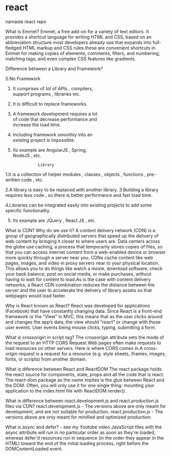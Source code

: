 # react
namaste react repo

What is Emmet?
Emmet, a free add-on for a variety of text editors. It provides a shortcut language for writing HTML and CSS, based on an abbreviation structure most developers 
already use that expands into full-fledged HTML markup and CSS rules.these are convenient shortcuts in Emmet for making copies of elements; comments, filters, 
and numbering; matching tags; and even complex CSS features like gradients. 

Difference between a Library and Framework?

S.No	            Framework    

1.	It comprises of lot of APIs , compilers,        
      support programs , libraries etc.             
2.	It is difficult to replace frameworks.	    
3.	A framework development requires a lot              
      of code that decrease performance and         
      increase the load time.	                  
4.	Including framework smoothly into an           
      existing project is impossible.	      
5.	Its example are AngularJS , Spring,           
      NodeJS , etc.	                        

                   Library
                   
1.It is a collection of helper modules , classes , objects , functions , pre-written code , etc.   
                   
2.A library is easy to be replaced with another library.
3.Building a library requires less code , so there is better performance and fast load time.
      	                  
4.Libraries can be integrated easily into existing projects to add some specific functionality. 
      	      
5. Its example are JQuery , React JS , etc. 
      	                        
What is CDN? Why do we use it?
A content delivery network (CDN) is a group of geographically distributed servers that speed up the delivery of web content by bringing it closer to where users are. 
Data centers across the globe use caching, a process that temporarily stores copies of files, so that you can access internet content from a web-enabled device or 
browser more quickly through a server near you. CDNs cache content like web pages, images, and video in proxy servers near to your physical location. This allows you to 
do things like watch a movie, download software, check your bank balance, post on social media, or make purchases, without having to wait for content to load.As is the 
case with content delivery networks, a React CDN combination reduces the distance between the server and the user to accelerate the delivery of library assets so that 
webpages would load faster.

Why is React known as React?
React was developed for applications (Facebook) that have constantly changing data. Since React is a front-end framework or the “View” in MVC, this means that as the 
user clicks around and changes the app’s data, the view should “react” or change with those user events. User events being mouse clicks, typing, submitting a form.

What is crossorigin in script tag?
The crossorigin attribute sets the mode of the request to an HTTP CORS Request.Web pages often make requests to load resources on other servers. Here is where CORS 
comes in.A cross-origin request is a request for a resource (e.g. style sheets, iframes, images, fonts, or scripts) from another domain.

What is diference between React and ReactDOM
The react package holds the react source for components, state, props and all the code that is react.
The react-dom package as the name implies is the glue between React and the DOM. Often, you will only use it for one single thing: mounting your application to the 
index.html file with ReactDOM.render().

What is difference between react.development.js and react.production.js files via CDN?
react.development.js - The versions above are only meant for development, and are not suitable for production. 
react.production.js -  The versions above are only meant for minified and optimized production.

What is async and defer? - see my Youtube video
JavaScript files with the async attribute will run in no particular order as soon as they're loaded, whereas defer'd resources run in sequence 
(in the order they appear in the HTML) toward the end of the initial loading process, right before the DOMContentLoaded event. 


